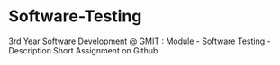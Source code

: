 # Software-Testing
3rd Year Software Development @ GMIT : Module - Software Testing - Description Short Assignment on Github
